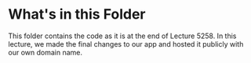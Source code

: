 # What's in this Folder

This folder contains the code as it is at the end of Lecture 5258. In this lecture, we made the final changes to our app and hosted it publicly with our own domain name.
